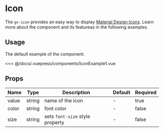 # Icon

The `gv-icon` provides an easy way to display [Material Design Icons](https://materialdesignicons.com). Learn more about the component and its featureas in the following examples.

## Usage

The default example of the component.

<icon-example-1 />

<<< @/docs/.vuepress/components/IconExample1.vue

## Props

| Name  |  Type  | Description                     | Default | Required |
| ----- | :----: | ------------------------------- | ------- | -------- |
| value | string | name of the icon                | -       | true     |
| color | string | font color                      | -       | false    |
| size  | string | sets `font-size` style property | -       | false    |
